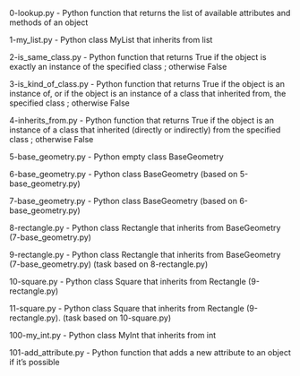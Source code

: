 0-lookup.py -	Python function that returns the list of available attributes and methods of an object

1-my_list.py -	Python class MyList that inherits from list

2-is_same_class.py -	Python function that returns True if the object is exactly an instance of the specified class ; otherwise False

3-is_kind_of_class.py -	Python function that returns True if the object is an instance of, or if the object is an instance of a class that inherited from, the specified class ; otherwise False

4-inherits_from.py -	Python function that returns True if the object is an instance of a class that inherited (directly or indirectly) from the specified class ; otherwise False

5-base_geometry.py -	Python empty class BaseGeometry

6-base_geometry.py -	Python class BaseGeometry (based on 5-base_geometry.py)

7-base_geometry.py -	Python class BaseGeometry (based on 6-base_geometry.py)

8-rectangle.py -	Python class Rectangle that inherits from BaseGeometry (7-base_geometry.py)

9-rectangle.py -	Python class Rectangle that inherits from BaseGeometry (7-base_geometry.py) (task based on 8-rectangle.py)

10-square.py -	Python class Square that inherits from Rectangle (9-rectangle.py)

11-square.py -	Python class Square that inherits from Rectangle (9-rectangle.py). (task based on 10-square.py)

100-my_int.py -	Python class MyInt that inherits from int

101-add_attribute.py -	Python function that adds a new attribute to an object if it’s possible
